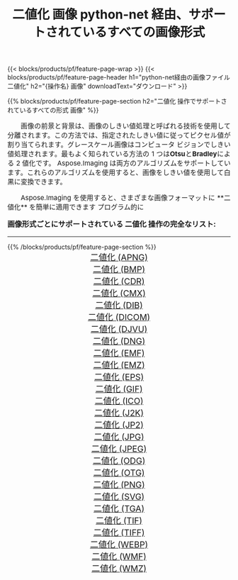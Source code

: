 ﻿---
title: 二値化 画像 python-net 経由、サポートされているすべての画像形式 
weight: 3920
url: /ja/python-net/binarize/ 
lang: ja
langdirlevel: 2
locales: zh-hans,ja,it,ru,de,es,fr,nl,id,lt,pl,pt,vi,tr,ko,zh-hant,ar,hi,th,sv,cs,uk,he
description: Aspose.Imaging を使用すると、python-net 経由で簡単に 二値化 イメージを作成できます
---

{{< blocks/products/pf/feature-page-wrap >}}
{{< blocks/products/pf/feature-page-header h1="python-net経由の画像ファイル二値化" h2="{操作名} 画像" downloadText="ダウンロード" >}}


{{% blocks/products/pf/feature-page-section  h2="二値化 操作でサポートされているすべての形式 画像" %}}
<p align="justify" style="text-indent:2em;font-size:15px;">
画像の前景と背景は、画像のしきい値処理と呼ばれる技術を使用して分離されます。この方法では、指定されたしきい値に従ってピクセル値が割り当てられます。グレースケール画像はコンピュータ ビジョンでしきい値処理されます。最もよく知られている方法の 1 つは<b>Otsu</b>と<b>Bradley</b>による 2 値化です。 Aspose.Imaging は両方のアルゴリズムをサポートしています。これらのアルゴリズムを使用すると、画像をしきい値を使用して白黒に変換できます。
</p>
<p align="justify" style="text-indent:2em;font-size:15px;">
Aspose.Imaging を使用すると、さまざまな画像フォーマットに **二値化** を簡単に適用できます プログラム的に
</p>
<h3 style="margin-top:16px;">
画像形式ごとにサポートされている 二値化 操作の完全なリスト:
</h3>
<hr/>
{{% /blocks/products/pf/feature-page-section %}}
<div class="container-fluid productfamilypage bg-gray">
    <div class="convertypes bg-gray agp-content section">
        <div class="container">
		<div class="row other-converters" style="gap: 10px;font-size: 19px;text-align:center;">
		    <div class='col-md-3 other-converter remove-lp remove-rp'><a href="/imaging/ja/python-net/binarize/apng/" style="padding:15px;">二値化 (APNG)</a></div><div class='col-md-3 other-converter remove-lp remove-rp'><a href="/imaging/ja/python-net/binarize/bmp/" style="padding:15px;">二値化 (BMP)</a></div><div class='col-md-3 other-converter remove-lp remove-rp'><a href="/imaging/ja/python-net/binarize/cdr/" style="padding:15px;">二値化 (CDR)</a></div><div class='col-md-3 other-converter remove-lp remove-rp'><a href="/imaging/ja/python-net/binarize/cmx/" style="padding:15px;">二値化 (CMX)</a></div><div class='col-md-3 other-converter remove-lp remove-rp'><a href="/imaging/ja/python-net/binarize/dib/" style="padding:15px;">二値化 (DIB)</a></div><div class='col-md-3 other-converter remove-lp remove-rp'><a href="/imaging/ja/python-net/binarize/dicom/" style="padding:15px;">二値化 (DICOM)</a></div><div class='col-md-3 other-converter remove-lp remove-rp'><a href="/imaging/ja/python-net/binarize/djvu/" style="padding:15px;">二値化 (DJVU)</a></div><div class='col-md-3 other-converter remove-lp remove-rp'><a href="/imaging/ja/python-net/binarize/dng/" style="padding:15px;">二値化 (DNG)</a></div><div class='col-md-3 other-converter remove-lp remove-rp'><a href="/imaging/ja/python-net/binarize/emf/" style="padding:15px;">二値化 (EMF)</a></div><div class='col-md-3 other-converter remove-lp remove-rp'><a href="/imaging/ja/python-net/binarize/emz/" style="padding:15px;">二値化 (EMZ)</a></div><div class='col-md-3 other-converter remove-lp remove-rp'><a href="/imaging/ja/python-net/binarize/eps/" style="padding:15px;">二値化 (EPS)</a></div><div class='col-md-3 other-converter remove-lp remove-rp'><a href="/imaging/ja/python-net/binarize/gif/" style="padding:15px;">二値化 (GIF)</a></div><div class='col-md-3 other-converter remove-lp remove-rp'><a href="/imaging/ja/python-net/binarize/ico/" style="padding:15px;">二値化 (ICO)</a></div><div class='col-md-3 other-converter remove-lp remove-rp'><a href="/imaging/ja/python-net/binarize/j2k/" style="padding:15px;">二値化 (J2K)</a></div><div class='col-md-3 other-converter remove-lp remove-rp'><a href="/imaging/ja/python-net/binarize/jp2/" style="padding:15px;">二値化 (JP2)</a></div><div class='col-md-3 other-converter remove-lp remove-rp'><a href="/imaging/ja/python-net/binarize/jpg/" style="padding:15px;">二値化 (JPG)</a></div><div class='col-md-3 other-converter remove-lp remove-rp'><a href="/imaging/ja/python-net/binarize/jpeg/" style="padding:15px;">二値化 (JPEG)</a></div><div class='col-md-3 other-converter remove-lp remove-rp'><a href="/imaging/ja/python-net/binarize/odg/" style="padding:15px;">二値化 (ODG)</a></div><div class='col-md-3 other-converter remove-lp remove-rp'><a href="/imaging/ja/python-net/binarize/otg/" style="padding:15px;">二値化 (OTG)</a></div><div class='col-md-3 other-converter remove-lp remove-rp'><a href="/imaging/ja/python-net/binarize/png/" style="padding:15px;">二値化 (PNG)</a></div><div class='col-md-3 other-converter remove-lp remove-rp'><a href="/imaging/ja/python-net/binarize/svg/" style="padding:15px;">二値化 (SVG)</a></div><div class='col-md-3 other-converter remove-lp remove-rp'><a href="/imaging/ja/python-net/binarize/tga/" style="padding:15px;">二値化 (TGA)</a></div><div class='col-md-3 other-converter remove-lp remove-rp'><a href="/imaging/ja/python-net/binarize/tif/" style="padding:15px;">二値化 (TIF)</a></div><div class='col-md-3 other-converter remove-lp remove-rp'><a href="/imaging/ja/python-net/binarize/tiff/" style="padding:15px;">二値化 (TIFF)</a></div><div class='col-md-3 other-converter remove-lp remove-rp'><a href="/imaging/ja/python-net/binarize/webp/" style="padding:15px;">二値化 (WEBP)</a></div><div class='col-md-3 other-converter remove-lp remove-rp'><a href="/imaging/ja/python-net/binarize/wmf/" style="padding:15px;">二値化 (WMF)</a></div><div class='col-md-3 other-converter remove-lp remove-rp'><a href="/imaging/ja/python-net/binarize/wmz/" style="padding:15px;">二値化 (WMZ)</a></div>
                </div>
        </div>
    </div>
</div>
<br/>
